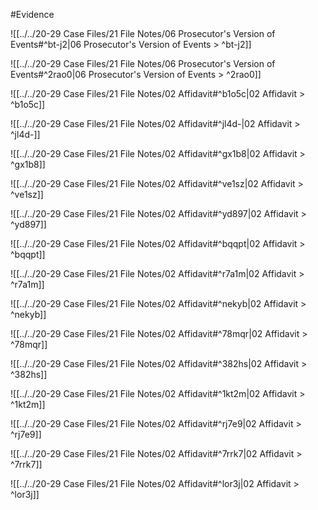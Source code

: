 #Evidence 

![[../../20-29 Case Files/21 File Notes/06 Prosecutor's Version of Events#^bt-j2|06 Prosecutor's Version of Events > ^bt-j2]]

![[../../20-29 Case Files/21 File Notes/06 Prosecutor's Version of Events#^2rao0|06 Prosecutor's Version of Events > ^2rao0]]

![[../../20-29 Case Files/21 File Notes/02 Affidavit#^b1o5c|02 Affidavit > ^b1o5c]]

![[../../20-29 Case Files/21 File Notes/02 Affidavit#^jl4d-|02 Affidavit > ^jl4d-]]

![[../../20-29 Case Files/21 File Notes/02 Affidavit#^gx1b8|02 Affidavit > ^gx1b8]]

![[../../20-29 Case Files/21 File Notes/02 Affidavit#^ve1sz|02 Affidavit > ^ve1sz]]

![[../../20-29 Case Files/21 File Notes/02 Affidavit#^yd897|02 Affidavit > ^yd897]]

![[../../20-29 Case Files/21 File Notes/02 Affidavit#^bqqpt|02 Affidavit > ^bqqpt]]

![[../../20-29 Case Files/21 File Notes/02 Affidavit#^r7a1m|02 Affidavit > ^r7a1m]]

![[../../20-29 Case Files/21 File Notes/02 Affidavit#^nekyb|02 Affidavit > ^nekyb]]

![[../../20-29 Case Files/21 File Notes/02 Affidavit#^78mqr|02 Affidavit > ^78mqr]]

![[../../20-29 Case Files/21 File Notes/02 Affidavit#^382hs|02 Affidavit > ^382hs]]

![[../../20-29 Case Files/21 File Notes/02 Affidavit#^1kt2m|02 Affidavit > ^1kt2m]]

![[../../20-29 Case Files/21 File Notes/02 Affidavit#^rj7e9|02 Affidavit > ^rj7e9]]

![[../../20-29 Case Files/21 File Notes/02 Affidavit#^7rrk7|02 Affidavit > ^7rrk7]]

![[../../20-29 Case Files/21 File Notes/02 Affidavit#^lor3j|02 Affidavit > ^lor3j]]

